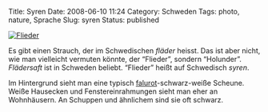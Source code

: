 Title: Syren
Date: 2008-06-10 11:24
Category: Schweden
Tags: photo, nature, Sprache
Slug: syren
Status: published

[![Flieder](/pic/syren_s.jpg "Flieder")](/pic/syren_l.jpg)

Es gibt einen Strauch, der im Schwedischen *fläder* heisst. Das ist aber
nicht, wie man vielleicht vermuten könnte, der “Flieder”, sondern
“Holunder”. *Flädersaft* ist in Schweden beliebt. “Flieder” heißt auf
Schwedisch *syren*.

Im Hintergrund sieht man eine typisch
[falurot](http://www.fiket.de/2006/12/11/wort-der-woche-faluroed/)-schwarz-weiße
Scheune. Weiße Hausecken und Fenstereinrahmungen sieht man eher an
Wohnhäusern. An Schuppen und ähnlichem sind sie oft schwarz.

